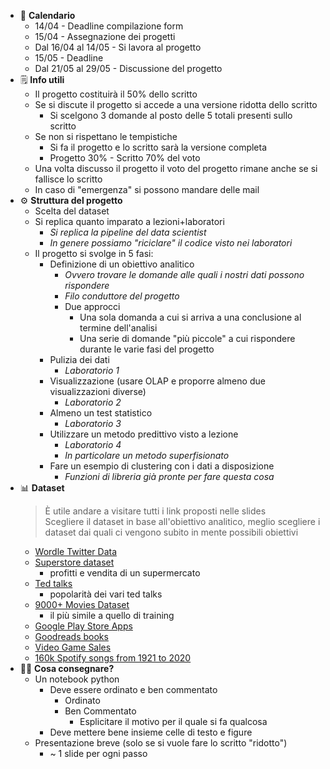 - 📅 **Calendario**
	- 14/04 - Deadline compilazione form
	- 15/04 - Assegnazione dei progetti
	- Dal 16/04 al 14/05 - Si lavora al progetto
	- 15/05 - Deadline
	- Dal 21/05 al 29/05 - Discussione del progetto
- 🗒️ **Info utili**
	- Il progetto costituirà il 50% dello scritto
	- Se si discute il progetto  si accede a una versione ridotta dello scritto
		- Si scelgono 3 domande al posto delle 5 totali presenti sullo scritto
	- Se non si rispettano le tempistiche
		- Si fa il progetto e lo scritto sarà la versione completa
		- Progetto 30% - Scritto 70% del voto
	- Una volta discusso il progetto il voto del progetto rimane anche se si fallisce lo scritto
	- In caso di "emergenza" si possono mandare delle mail
- ⚙️ **Struttura del progetto**
	- Scelta del dataset
	- Si replica quanto imparato a lezioni+laboratori
		- *Si replica la pipeline del data scientist*
		- *In genere possiamo "riciclare" il codice visto nei laboratori*
	- Il progetto si svolge in 5 fasi:
		- Definizione di un obiettivo analitico
			- *Ovvero trovare le domande alle quali i nostri dati possono rispondere*
			- *Filo conduttore del progetto*
			- Due approcci
				- Una sola domanda a cui si arriva a una conclusione al termine dell'analisi
				- Una serie di domande "più piccole" a cui rispondere durante le varie fasi del progetto
		- Pulizia dei dati
			- *Laboratorio 1*
		- Visualizzazione (usare OLAP e proporre almeno due visualizzazioni diverse)
			- *Laboratorio 2*
		- Almeno un test statistico
			- *Laboratorio 3*
		- Utilizzare un metodo predittivo visto a lezione
			- *Laboratorio 4*
			- *In particolare un metodo superfisionato*
		- Fare un esempio di clustering con i dati a disposizione
			- *Funzioni di libreria già pronte per fare questa cosa*
- 📊 **Dataset**
  > È utile andare a visitare tutti i link proposti nelle slides  
Scegliere il dataset in base all'obiettivo analitico, meglio scegliere i dataset dai quali ci vengono subito in mente possibili obiettivi  
	- [Wordle Twitter Data](https://www.kaggle.com/datasets/vora1011/wordletweets)
	- [Superstore dataset](https://www.kaggle.com/datasets/vivek468/superstore-dataset-final)
		- profitti e vendita di un supermercato
	- [Ted talks](https://www.kaggle.com/datasets/ashishjangra27/ted-talks)
		- popolarità dei vari ted talks
	- [9000+ Movies Dataset](https://www.kaggle.com/datasets/disham993/9000-movies-dataset)
		- il più simile a quello di training
	- [Google Play Store Apps](https://www.kaggle.com/datasets/lava18/google-play-store-apps)
	- [Goodreads books](https://www.kaggle.com/datasets/jealousleopard/goodreadsbooks)
	- [Video Game Sales](https://www.kaggle.com/datasets/rishidamarla/video-game-sales)
	- [160k Spotify songs from 1921 to 2020](https://www.kaggle.com/datasets/fcpercival/160k-spotify-songs-sorted?select=data.csv)
- 🤌🏼 **Cosa consegnare?**
	- Un notebook python
		- Deve essere ordinato e ben commentato
			- Ordinato
			- Ben Commentato
				- Esplicitare il motivo per il quale si fa qualcosa
		- Deve mettere bene insieme celle di testo e figure
	- Presentazione breve (solo se si vuole fare lo scritto "ridotto")
		- ~ 1 slide per ogni passo
